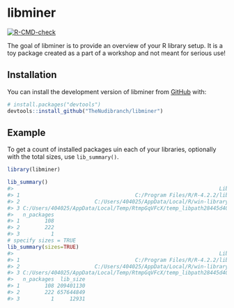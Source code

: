 
<!-- README.md is generated from README.Rmd. Please edit that file -->

# libminer

<!-- badges: start -->

[![R-CMD-check](https://github.com/TheNudibranch/libminer/actions/workflows/R-CMD-check.yaml/badge.svg)](https://github.com/TheNudibranch/libminer/actions/workflows/R-CMD-check.yaml)
<!-- badges: end -->

The goal of libminer is to provide an overview of your R library setup.
It is a toy package created as a part of a workshop and not meant for
serious use!

## Installation

You can install the development version of libminer from
[GitHub](https://github.com/) with:

``` r
# install.packages("devtools")
devtools::install_github("TheNudibranch/libminer")
```

## Example

To get a count of installed packages uin each of your libraries,
optionally with the total sizes, use `lib_summary()`.

``` r
library(libminer)

lib_summary()
#>                                                                  Library
#> 1                                     C:/Program Files/R/R-4.2.2/library
#> 2                        C:/Users/404025/AppData/Local/R/win-library/4.2
#> 3 C:/Users/404025/AppData/Local/Temp/RtmpGqVFcX/temp_libpath28445d40218c
#>   n_packages
#> 1        108
#> 2        222
#> 3          1
# specify sizes = TRUE
lib_summary(sizes=TRUE)
#>                                                                  Library
#> 1                                     C:/Program Files/R/R-4.2.2/library
#> 2                        C:/Users/404025/AppData/Local/R/win-library/4.2
#> 3 C:/Users/404025/AppData/Local/Temp/RtmpGqVFcX/temp_libpath28445d40218c
#>   n_packages  lib_size
#> 1        108 209401130
#> 2        222 657644849
#> 3          1     12931
```
